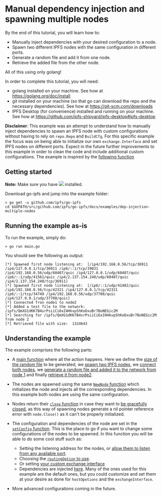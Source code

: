 # Manual dependency injection and spawning multiple nodes


By the end of this tutorial, you will learn how to:

- Manually inject dependencies with your desired configuration to a node.
- Spawn two different IPFS nodes with the same configuration in different ports.
- Generate a random file and add it from one node.
- Retrieve the added file from the other node.

All of this using only golang!

In order to complete this tutorial, you will need:
- golang installed on your machine. See how at https://golang.org/doc/install
- git installed on your machine (so that go can download the repo and the necessary dependencies). See how at https://git-scm.com/downloads
- IPFS Desktop (for convenience) installed and running on your machine. See how at https://github.com/ipfs-shipyard/ipfs-desktop#ipfs-desktop

**Disclaimer**: This example was an attempt to understand how to manually inject dependencies to spawn an IPFS node with custom configurations
without having to rely on `repo.Repo` and `BuildCfg`.
For this specific example the focus was on being able to initialize our own `exchange.Interface` and set IPFS nodes on different ports. Expect in 
the future further improvements to this example in order to clean the code and include additional custom configurations. The example is inspired by the [following function](../../../core/builder.go#L27)

## Getting started

**Note:** Make sure you have [![](https://img.shields.io/badge/go-%3E%3D1.13.0-blue.svg?style=flat-square)](https://golang.org/dl/) installed.

Download go-ipfs and jump into the example folder:

```
> go get -u github.com/ipfs/go-ipfs
cd $GOPATH/src/github.com/ipfs/go-ipfs/docs/examples/dep-injection-multiple-nodes
```

## Running the example as-is

To run the example, simply do:

```
> go run main.go
```

You should see the following as output:

```
[*] Spawned first node listening at:  [/ip4/192.168.0.56/tcp/36911 /ip4/127.0.0.1/tcp/36911 /ip6/::1/tcp/39831 /ip4/192.168.0.56/udp/60407/quic /ip4/127.0.0.1/udp/60407/quic /ip6/::1/udp/41561/quic /ip4/2.137.154.240/udp/60407/quic /ip4/2.137.154.240/tcp/36911]
[*] Spawned first node listening at:  [/ip6/::1/udp/41482/quic /ip4/192.168.0.56/tcp/42321 /ip4/127.0.0.1/tcp/42321 /ip6/::1/tcp/34749 /ip4/192.168.0.56/udp/37708/quic /ip4/127.0.0.1/udp/37708/quic]
[*] Connected fron node1 to node2
[*] Added a test file to the network: /ipfs/QmXG1dKK7B4srPsiiCi6xZ4HkvpShKoDxuBr7BoNEGic2M
[*] Searching for /ipfs/QmXG1dKK7B4srPsiiCi6xZ4HkvpShKoDxuBr7BoNEGic2M from node 2
[*] Retrieved file with size:  1324643
```

## Understanding the example

The example comprises the following parts:
* A [main function](./main.go#L309-L362) where all the action happens. Here we define the [size of the random file](./main.go#L312) to be generated, we [spawn two IPFS nodes](./main.go#L317-L335), we [connect both nodes](./main.go#L337-L342), we [generate a random file and added it to the network from node 1](./main.go#L344-L351) and finally [retrieve it from node2](./main.go#L353-L367).

* The nodes are spawned using the same [`NewNode` function](./main.go#L248-L307) which initializes the node and injects all the corresponding dependencies. In this example both nodes are using the same configuration.
* Nodes return their [`close` function](./main.go#L319) in case they want to [be gracefully closed](./main.go#L368-L372), as this way of spawning nodes generate a nil pointer reference error with `node.Close()` as it can't be properly initialized.

* The configuration and dependencies of the node are set in the [`setConfig` function](./main.go#L68-L249). This is the place to go if you want to change some configurations of the nodes to be spawned. In this function you will be able to do some cool stuff such as:
    * Setting the listening address for the nodes, or [allow them to listen from any available port](./main.go#L92-L98).
    * Choosing the [`routingOption` to use](./main.go#L126-L130).
    * Or setting [your custom exchange interface](./main.go#L132-L170)
    * Dependencies are injected [here](./main.go#L185-L244). Many of the ones used for this example are the default ones, but you could customize and set them at your desire as done for `hostOpotions` and the `exchangeInterface`.

* More advanced configurations coming in the future.
